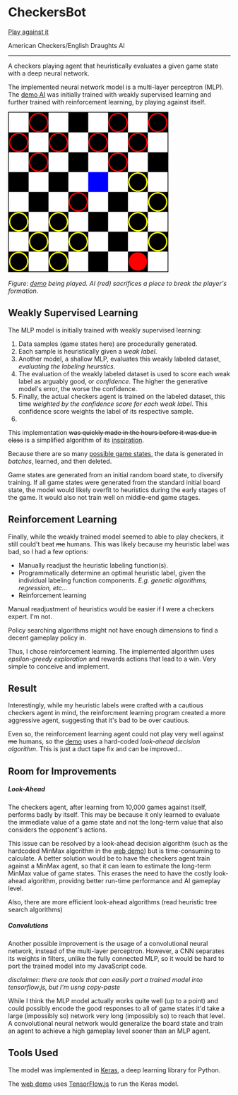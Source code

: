 # CheckersBot
[Play against it](https://Btsan.github.io/CheckersBot/)

American Checkers/English Draughts AI

---

A checkers playing agent that heuristically evaluates a given game state with a deep neural network.

The implemented neural network model is a multi-layer perceptron (MLP). The [demo AI](https://Btsan.github.io/CheckersBot/) was initially trained with weakly supervised learning and further trained with reinforcement learning, by playing against itself.

<img src="checkers.png" alt="Image of web demo being played"></img>

*Figure: [demo](https://Btsan.github.io/CheckersBot/) being played. AI (red) sacrifices a piece to break the player's formation.*

## Weakly Supervised Learning

The MLP model is initially trained with weakly supervised learning:
<ol>
  <li>Data samples (game states here) are procedurally generated.</li>
  <li>Each sample is heuristically given a <i>weak label</i>. </li>
  <li>Another model, a shallow MLP, evaluates this weakly labeled dataset, <i> evaluating the labeling heurstics</i>. </li>
  <li>The evaluation of the weakly labeled dataset is used to score each weak label as arguably good, or <i>confidence</i>. The higher the generative model's error, the worse the confidence.</li>
  <li>Finally, the actual checkers agent is trained on the labeled dataset, this time <i>weighted by the confidence score for each weak label</i>. This confidence score weights the label of its respective sample.<li>
</ol>

This implementation ~~was quickly made in the hours before it was due in class~~ is a simplified algorithm of its [inspiration](https://arxiv.org/abs/1605.07723).

Because there are so many [possible game states](http://webdocs.cs.ualberta.ca/~chinook/databases/checker_positions.html), the data is generated in *batches*, learned, and then deleted.

Game states are generated from an initial random board state, to diversify training. If all game states were generated from the standard initial board state, the model would likely overfit to heuristics during the early stages of the game. It would also not train well on middle-end game stages.

## Reinforcement Learning

Finally, while the weakly trained model seemed to able to play checkers, it still could't beat ~~me~~ humans. This was likely because my heuristic label was bad, so I had a few options:
<ul>
  <li>Manually readjust the heuristic labeling function(s).</li>
  <li>Programmatically determine an optimal heuristic label, given the individual labeling function components. <i>E.g. genetic algorithms, regression, etc...</i></li>
  <li>Reinforcement learning</li>
</ul>

Manual readjustment of heuristics would be easier if I were a checkers expert. I'm not.

Policy searching algorithms might not have enough dimensions to find a decent gameplay policy in.

Thus, I chose reinforcement learning. The implemented algorithm uses *epsilon-greedy exploration* and rewards actions that lead to a win. Very simple to conceive and implement.

## Result

Interestingly, while my heuristic labels were crafted with a cautious checkers agent in mind, the reinforcment learning program created a more aggressive agent, suggesting that it's bad to be over cautious.

Even so, the reinforcement learning agent could not play very well against ~~me~~ humans, so the [demo](https://Btsan.github.io/CheckersBot/) uses a hard-coded *look-ahead decision algorithm*. This is just a duct tape fix and can be improved...

## Room for Improvements

##### Look-Ahead
The checkers agent, after learning from 10,000 games against itself, performs badly by itself. This may be because it only learned to evaluate the immediate value of a game state and not the long-term value that also considers the opponent's actions.

This issue can be resolved by a look-ahead decision algorithm (such as the hardcoded MinMax algorithm in the [web demo](https://Btsan.github.io/CheckersBot/)) but is time-consuming to calculate. A better solution would be to have the checkers agent train against a MinMax agent, so that it can learn to estimate the long-term MinMax value of game states. This erases the need to have the costly look-ahead algorithm, providng better run-time performance and AI gameplay level.

Also, there are more efficient look-ahead algorithms (read heuristic tree search algorithms)

##### Convolutions
Another possible improvement is the usage of a convolutional neural network, instead of the multi-layer perceptron. However, a CNN separates its weights in filters, unlike the fully connected MLP, so it would be hard to port the trained model into my JavaScript code. 

*disclaimer: there are tools that can easily port a trained model into tensorflow.js, but I'm usng copy-paste*

While I think the MLP model actually works quite well (up to a point) and could possibly encode the good responses to all of game states it'd take a large (impossibly so) network very long (impossibly so) to reach that level. A convolutional neural network would generalize the board state and train an agent to achieve a high gameplay level sooner than an MLP agent.

## Tools Used

The model was implemented in [Keras](https://keras.io/), a deep learning library for Python.

The [web demo](https://Btsan.github.io/CheckersBot/) uses [TensorFlow.js](https://js.tensorflow.org/) to run the Keras model.
